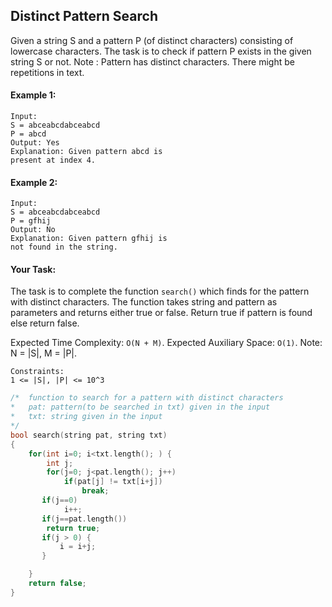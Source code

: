 ## Distinct Pattern Search

Given a string S and a pattern P (of distinct characters) consisting of lowercase characters. The task is to check if pattern P exists in the given string S or not.
Note : Pattern has distinct characters. There might be repetitions in text.

#### Example 1:

```
Input:
S = abceabcdabceabcd
P = abcd
Output: Yes
Explanation: Given pattern abcd is
present at index 4.
```

#### Example 2:

```
Input:
S = abceabcdabceabcd
P = gfhij
Output: No
Explanation: Given pattern gfhij is
not found in the string.
```

#### Your Task:

The task is to complete the function `search()` which finds for the pattern with distinct characters. The function takes string and pattern as parameters and returns either true or false. Return true if pattern is found else return false.

Expected Time Complexity: `O(N + M)`.
Expected Auxiliary Space: `O(1)`.
Note: N = |S|, M = |P|.

```
Constraints:
1 <= |S|, |P| <= 10^3
```

```c++
/*  function to search for a pattern with distinct characters
*   pat: pattern(to be searched in txt) given in the input
*   txt: string given in the input
*/
bool search(string pat, string txt)
{
	for(int i=0; i<txt.length(); ) {
	    int j;
	    for(j=0; j<pat.length(); j++)
	        if(pat[j] != txt[i+j])
	            break;
	   if(j==0)
	        i++;
	   if(j==pat.length())
	    return true;
	   if(j > 0) {
	       i = i+j;
	   }

	}
	return false;
}
```

